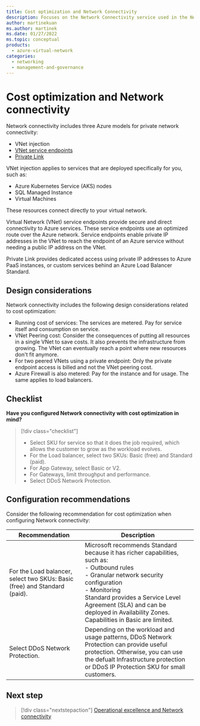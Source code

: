 ```yaml
---
title: Cost optimization and Network Connectivity
description: Focuses on the Network Connectivity service used in the Networking solution to provide best-practice, design considerations, and configuration recommendations related to Cost optimization.
author: martinekuan
ms.author: martinek
ms.date: 01/27/2022
ms.topic: conceptual
products:
  - azure-virtual-network
categories:
  - networking
  - management-and-governance
---
```


# Cost optimization and Network connectivity

Network connectivity includes three Azure models for private network connectivity:

- VNet injection
- [VNet service endpoints](/azure/virtual-network/virtual-network-service-endpoints-overview)
- [Private Link](/azure/private-link/private-endpoint-overview#private-link-resource)

VNet injection applies to services that are deployed specifically for you, such as:

- Azure Kubernetes Service (AKS) nodes
- SQL Managed Instance
- Virtual Machines

These resources connect directly to your virtual network.

Virtual Network (VNet) service endpoints provide secure and direct connectivity to Azure services. These service endpoints use an optimized route over the Azure network. Service endpoints enable private IP addresses in the VNet to reach the endpoint of an Azure service without needing a public IP address on the VNet.

Private Link provides dedicated access using private IP addresses to Azure PaaS instances, or custom services behind an Azure Load Balancer Standard.

## Design considerations

Network connectivity includes the following design considerations related to cost optimization:

- Running cost of services: The services are metered. Pay for service itself and consumption on service.
- VNet Peering cost: Consider the consequences of putting all resources in a single VNet to save costs. It also prevents the infrastructure from growing. The VNet can eventually reach a point where new resources don't fit anymore.
- For two peered VNets using a private endpoint: Only the private endpoint access is billed and not the VNet peering cost.
- Azure Firewall is also metered: Pay for the instance and for usage. The same applies to load balancers.

## Checklist

**Have you configured Network connectivity with cost optimization in mind?**

> [!div class="checklist"]
> - Select SKU for service so that it does the job required, which allows the customer to grow as the workload evolves.
> - For the Load balancer, select two SKUs: Basic (free) and Standard (paid).
> - For App Gateway, select Basic or V2.
> - For Gateways, limit throughput and performance.
> - Select DDoS Network Protection.

## Configuration recommendations

Consider the following recommendation for cost optimization when configuring Network connectivity:

|Recommendation|Description|
|--------------|-----------|
|For the Load balancer, select two SKUs: Basic (free) and Standard (paid).|Microsoft recommends Standard because it has richer capabilities, such as: <br>- Outbound rules <br>- Granular network security configuration <br>- Monitoring <br> Standard provides a Service Level Agreement (SLA) and can be deployed in Availability Zones. Capabilities in Basic are limited.|
|Select DDoS Network Protection.|Depending on the workload and usage patterns, DDoS Network Protection can provide useful protection. Otherwise, you can use the defualt Infrastructure protection or DDoS IP Protection SKU for small customers.|

## Next step

> [!div class="nextstepaction"]
> [Operational excellence and Network connectivity](operational-excellence.md)
